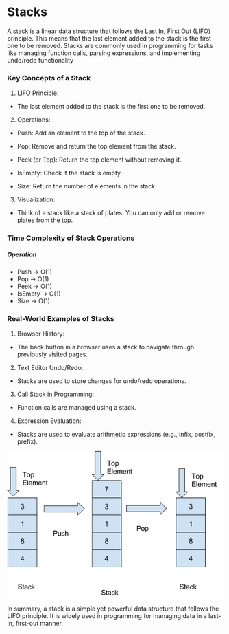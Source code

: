 
# Stacks
A stack is a linear data structure that follows the Last In, First Out (LIFO) principle. This means that the last element added to the stack is the first one to be removed. Stacks are commonly used in programming for tasks like managing function calls, parsing expressions, and implementing undo/redo functionality

### Key Concepts of a Stack
1. LIFO Principle:

* The last element added to the stack is the first one to be removed.

2. Operations:

* Push: Add an element to the top of the stack.

* Pop: Remove and return the top element from the stack.

* Peek (or Top): Return the top element without removing it.

* IsEmpty: Check if the stack is empty.

* Size: Return the number of elements in the stack.

3. Visualization:

* Think of a stack like a stack of plates. You can only add or remove plates from the top.


### Time Complexity of Stack Operations

##### Operation
* Push -> O(1)
* Pop -> O(1)
* Peek -> O(1)
* IsEmpty -> O(1)
* Size -> O(1)

### Real-World Examples of Stacks
1. Browser History:

* The back button in a browser uses a stack to navigate through previously visited pages.

2. Text Editor Undo/Redo:

* Stacks are used to store changes for undo/redo operations.

3. Call Stack in Programming:

* Function calls are managed using a stack.

4. Expression Evaluation:

* Stacks are used to evaluate arithmetic expressions (e.g., infix, postfix, prefix).

![Alt text](stackpic.png)

In summary, a stack is a simple yet powerful data structure that follows the LIFO principle. It is widely used in programming for managing data in a last-in, first-out manner.

